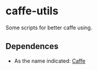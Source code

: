 # caffe-utils

Some scripts for better caffe using.

## Dependences

- As the name indicated: [Caffe](https://github.com/BVLC/caffe.git)
